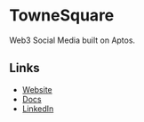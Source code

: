 # **TowneSquare**

Web3 Social Media built on Aptos.

## Links
- [Website](https://www.townesquare.xyz/)
- [Docs](https://docs.townesquare.xyz/townesquare-whitepaper/)
- [LinkedIn](https://www.linkedin.com/company/townesquare/)
